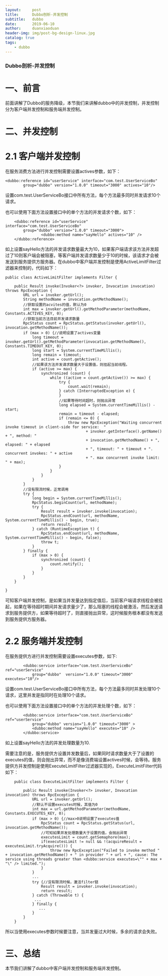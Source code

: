 ```yaml
---
layout:     post
title:      Dubbo刨析-并发控制
subtitle:   dubbo
date:       2019-06-10
author:     duanxiaoduan
header-img: img/post-bg-design-linux.jpg
catalog: true
tags:
    - dubbo
---
```


### Dubbo剖析-并发控制

一、前言
====

前面讲解了Dubbo的服务降级，本节我们来讲解dubbo中的并发控制，并发控制分为客户端并发控制和服务端并发控制。

二、并发控制
======

2.1 客户端并发控制
===========

在服务消费方法进行并发控制需要设置actives参数，如下：

    <dubbo:reference id="userService" interface="com.test.UserServiceBo"
            group="dubbo" version="1.0.0" timeout="3000" actives="10"/>
    

设置com.test.UserServiceBo接口中所有方法，每个方法最多同时并发请求10个请求。

也可以使用下面方法设置接口中的单个方法的并发请求个数，如下：

    
        <dubbo:reference id="userService" interface="com.test.UserServiceBo"
            group="dubbo" version="1.0.0" timeout="3000">
                    <dubbo:method name="sayHello" actives="10" />
        </dubbo:reference>
    

如上设置sayHello方法的并发请求数量最大为10，如果客户端请求该方法并发超过了10则客户端会被阻塞，等客户端并发请求数量少于10的时候，该请求才会被发送到服务提供方服务器。在dubbo中客户端并发控制是使用ActiveLimitFilter过滤器来控制的，代码如下：

    public class ActiveLimitFilter implements Filter {
    
        public Result invoke(Invoker<?> invoker, Invocation invocation) throws RpcException {
            URL url = invoker.getUrl();
            String methodName = invocation.getMethodName();
            //获取设置的acvites的值，默认为0
            int max = invoker.getUrl().getMethodParameter(methodName, Constants.ACTIVES_KEY, 0);
            //获取当前方法目前并发请求数量
            RpcStatus count = RpcStatus.getStatus(invoker.getUrl(), invocation.getMethodName());
            if (max > 0) {//说明设置了actives变量
                long timeout = invoker.getUrl().getMethodParameter(invocation.getMethodName(), Constants.TIMEOUT_KEY, 0);
                long start = System.currentTimeMillis();
                long remain = timeout;
                int active = count.getActive();
                //如果该方法并发请求数量大于设置值，则挂起当前线程。
                if (active >= max) {
                    synchronized (count) {
                        while ((active = count.getActive()) >= max) {
                            try {
                                count.wait(remain);
                            } catch (InterruptedException e) {
                            }
                            //如果等待时间超时，则抛出异常
                            long elapsed = System.currentTimeMillis() - start;
                            remain = timeout - elapsed;
                            if (remain <= 0) {
                                throw new RpcException("Waiting concurrent invoke timeout in client-side for service:  "
                                        + invoker.getInterface().getName() + ", method: "
                                        + invocation.getMethodName() + ", elapsed: " + elapsed
                                        + ", timeout: " + timeout + ". concurrent invokes: " + active
                                        + ". max concurrent invoke limit: " + max);
                            }
                        }
                    }
                }
            }
            //没有限流时候，正常调用
            try {
                long begin = System.currentTimeMillis();
                RpcStatus.beginCount(url, methodName);
                try {
                    Result result = invoker.invoke(invocation);
                    RpcStatus.endCount(url, methodName, System.currentTimeMillis() - begin, true);
                    return result;
                } catch (RuntimeException t) {
                    RpcStatus.endCount(url, methodName, System.currentTimeMillis() - begin, false);
                    throw t;
                }
            } finally {
                if (max > 0) {
                    synchronized (count) {
                        count.notify();
                    }
                }
            }
        }
    
    }
    

可知客户端并发控制，是如果当并发量达到指定值后，当前客户端请求线程会被挂起，如果在等待超时期间并发请求量少了，那么阻塞的线程会被激活，然后发送请求到服务提供方，如果等待超时了，则直接抛出异常，这时候服务根本都没有发送到服务提供方服务器。

2.2 服务端并发控制
===========

在服务提供方进行并发控制需要设置executes参数，如下:

            <dubbo:service interface="com.test.UserServiceBo" ref="userService"
                group="dubbo"  version="1.0.0" timeout="3000" executes="10"/>
    

设置com.test.UserServiceBo接口中所有方法，每个方法最多同时并发处理10个请求，这里并发是指同时在处理10个请求。

也可以使用下面方法设置接口中的单个方法的并发处理个数，如下：

    
    
            <dubbo:service interface="com.test.UserServiceBo" ref="userService"
                group="dubbo" version="1.0.0" timeout="3000" >
                <dubbo:method name="sayHello" executes="10" />
            </dubbo:service>
    

如上设置sayHello方法的并发处理数量为10.

需要注意的是，服务提供方设置并发数量后，如果同时请求数量大于了设置的executes的值，则会抛出异常，而不是像消费端设置actives时候，会等待。服务提供方并发控制是使用ExecuteLimitFilter过滤器实现的，ExecuteLimitFilter代码如下：

        public class ExecuteLimitFilter implements Filter {
    
            public Result invoke(Invoker<?> invoker, Invocation invocation) throws RpcException {
                URL url = invoker.getUrl();
                //默认不设置executes时候，其值为0
                int max = url.getMethodParameter(methodName, Constants.EXECUTES_KEY, 0);
                if (max > 0) {//max>0说明设置了executes值
                    RpcStatus count = RpcStatus.getStatus(url, invocation.getMethodName());
                    //可知如果并发处理数量大于设置的值，会抛出异常
                    executesLimit = count.getSemaphore(max);
                    if(executesLimit != null && !(acquireResult = executesLimit.tryAcquire())) {
                        throw new RpcException("Failed to invoke method " + invocation.getMethodName() + " in provider " + url + ", cause: The service using threads greater than <dubbo:service executes=\"" + max + "\" /> limited.");
                    }
                }
                ...
                try {//没有限流时候，激活filter链
                    Result result = invoker.invoke(invocation);
                    return result;
                } catch (Throwable t) {
                 ...
                } finally {
                   ...
                }
            }
        }
    

所以当使用executes参数时候要注意，当并发量过大时候，多余的请求会失败。

三、总结
====

本节我们讲解了dubbo中客户端并发控制和服务端并发控制。